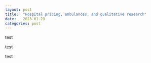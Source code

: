 ```yaml
---
layout: post
title:  "Hospital pricing, ambulances, and qualitative research"
date:   2023-01-20
categories: post
---
```



test

test 

test